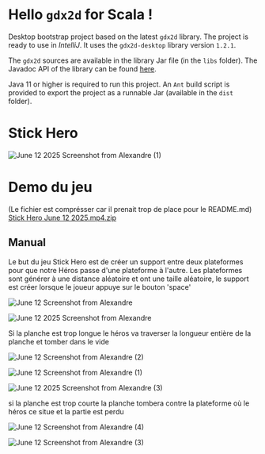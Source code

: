 # Hello `gdx2d` for Scala !


Desktop bootstrap project based on the latest `gdx2d` library. The project is ready to use in _IntelliJ_. It uses the `gdx2d-desktop` library version `1.2.1`.

The `gdx2d` sources are available in the library Jar file (in the `libs` folder). The Javadoc API of the library can be found [here](https://hevs-isi.github.io/gdx2d/javadoc/).

Java 11 or higher is required to run this project. An `Ant` build script is provided to export the project as a runnable Jar (available in the `dist` folder).

# Stick Hero

![June 12 2025 Screenshot from Alexandre (1)](https://github.com/user-attachments/assets/d1dfa72d-2b6d-4a3e-971c-51cd605daefc)


# Demo du jeu
 (Le fichier est comprésser car il prenait trop de place pour le README.md)
[Stick Hero June 12 2025.mp4.zip](https://github.com/user-attachments/files/20711661/Stick.Hero.June.12.2025.mp4.zip)

## Manual 

Le but du jeu Stick Hero est de créer un support entre deux plateformes pour que notre Héros passe d'une plateforme à l'autre. Les plateformes sont générer à une distance aléatoire et ont une taille aléatoire, le support est créer lorsque le joueur appuye sur le bouton 'space' 

![June 12 Screenshot from Alexandre](https://github.com/user-attachments/assets/2419afdd-ae12-4d0a-aa42-c81ec9d06a7c)


![June 12 2025 Screenshot from Alexandre](https://github.com/user-attachments/assets/b9053f7c-e5ce-4757-8d0b-c55ee75d4281)


Si la planche est trop longue le héros va traverser la longueur entière de la planche et tomber dans le vide

![June 12 Screenshot from Alexandre (2)](https://github.com/user-attachments/assets/b57cc164-f06e-4712-a5e7-746a18ce5bf2)

![June 12 Screenshot from Alexandre (1)](https://github.com/user-attachments/assets/c6c730dd-cd40-4385-89d2-89f68bcf6baf)

![June 12 2025 Screenshot from Alexandre (3)](https://github.com/user-attachments/assets/ce26b68a-2477-4826-9ce3-f0a508b98ee0)

si la planche est trop courte la planche tombera contre la plateforme où le héros ce situe et la partie est perdu

![June 12 Screenshot from Alexandre (4)](https://github.com/user-attachments/assets/a517adb7-0e5a-4cea-b774-0379ec0e9525)

![June 12 Screenshot from Alexandre (3)](https://github.com/user-attachments/assets/ea2fcd20-5078-4e27-bbed-e7ce14ad8d55)

